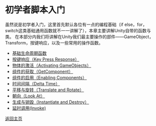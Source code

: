 ﻿# 初学者脚本入门
虽然说是初学者入门，这里首先默认各位有一点的编程基础（if else，for，switch这类基础通用函数就不一一讲解了），本章主要讲解Unity自带的函数与类。
在本部分内我们将讲解在Unity我们最主要操作的部件——GameObject，Transform，按键响应，以及一些常用的操作函数。

- [基础生命周期函数](/Scripting/Beginner/BaseLifeFunc.md)
- [按键响应（Key Press Response）](/Scripting/Beginner/Key-Press-Response.md)
- [物体的激活（Activating GameObjects）](/Scripting/Beginner/Activating-GameObjects.md)
- [组件的获取（GetComponent）](/Scripting/Beginner/GetComponent.md)
- [组件的启用（Enabling Components）](/Scripting/Beginner/Enabling-Components.md)
- [时间间隔（Delta Time）](/Scripting/Beginner/Delta-Time.md)
- [平移与旋转（Translate and Rotate）](/Scripting/Beginner/Translate-and-Rotate.md)
- [朝向（Look At）](/Scripting/Beginner/Look-At.md)
- [生成与销毁（Instantiate and Destroy）](/Scripting/Beginner/Instantiate-and-Destroy.md)
- [延时调用(Invoke)](/Scripting/Beginner/Invoke.md)

[返回主页](/README.md)
